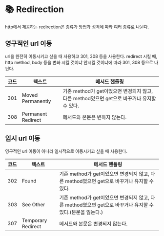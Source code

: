 # 📚 Redirection

http에서 제공하는 redirection은 종류가 방법과 성격에 따라 여러 종류로 나뉜다. 

## 영구적인 url 이동
url을 완전히 이동시키고 싶을 때 사용하고 301, 308 등을 사용한다. 
redirect 시킬 때, http method, body 등을 변화 시킬 것이냐 안시킬 것이냐에 따라 301, 308 등으로 나뉜다. 

| 코드  | 텍스트               | 메서드 핸들링                                                      |
|-----|-------------------|--------------------------------------------------------------|
| 301 | Moved Permanently | 기존 method가 get이었으면 변경되지 않고, 다른 method였으면 get으로 바꾸거나 유지할 수 있다.|
| 308 | Permanent Redirect | 메서드와 본문은 변하지 않는다. |

## 임시 url 이동
영구적인 url 이동이 아니라 일시적으로 이동시키고 싶을 때 사용한다. 

| 코드 | 텍스트              | 메서드 핸들링                                                                |
|------|---------------------|------------------------------------------------------------------------|
| 302  | Found               | 기존 method가 get이었으면 변경되지 않고, 다른 method였으면 get으로 바꾸거나 유지할 수 있다.          |
| 303  | See Other           | 기존 method가 get이었으면 변경되지 않고, 다른 method였으면 get으로 바꾸거나 유지할 수 있다.(본문을 잃는다.) |
| 307  | Temporary Redirect  | 메서드와 본문은 변경되지 않는다.                                                     |

